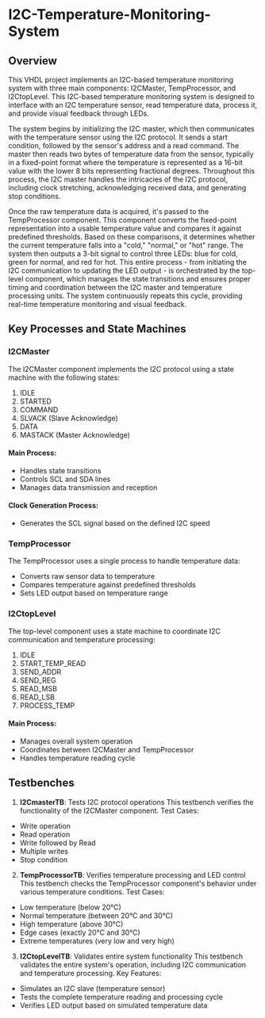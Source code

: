 # I2C-Temperature-Monitoring-System

## Overview

This VHDL project implements an I2C-based temperature monitoring system with three main components: I2CMaster, TempProcessor, and I2CtopLevel. This I2C-based temperature monitoring system is designed to interface with an I2C temperature sensor, read temperature data, process it, and provide visual feedback through LEDs. 

The system begins by initializing the I2C master, which then communicates with the temperature sensor using the I2C protocol. It sends a start condition, followed by the sensor's address and a read command. The master then reads two bytes of temperature data from the sensor, typically in a fixed-point format where the temperature is represented as a 16-bit value with the lower 8 bits representing fractional degrees. Throughout this process, the I2C master handles the intricacies of the I2C protocol, including clock stretching, acknowledging received data, and generating stop conditions.

Once the raw temperature data is acquired, it's passed to the TempProcessor component. This component converts the fixed-point representation into a usable temperature value and compares it against predefined thresholds. Based on these comparisons, it determines whether the current temperature falls into a "cold," "normal," or "hot" range. The system then outputs a 3-bit signal to control three LEDs: blue for cold, green for normal, and red for hot. This entire process - from initiating the I2C communication to updating the LED output - is orchestrated by the top-level component, which manages the state transitions and ensures proper timing and coordination between the I2C master and temperature processing units. The system continuously repeats this cycle, providing real-time temperature monitoring and visual feedback.

## Key Processes and State Machines

### I2CMaster

The I2CMaster component implements the I2C protocol using a state machine with the following states:

1. IDLE
2. STARTED
3. COMMAND
4. SLVACK (Slave Acknowledge)
5. DATA
6. MASTACK (Master Acknowledge)

#### Main Process:
- Handles state transitions
- Controls SCL and SDA lines
- Manages data transmission and reception

#### Clock Generation Process:
- Generates the SCL signal based on the defined I2C speed

### TempProcessor

The TempProcessor uses a single process to handle temperature data:

- Converts raw sensor data to temperature
- Compares temperature against predefined thresholds
- Sets LED output based on temperature range

### I2CtopLevel

The top-level component uses a state machine to coordinate I2C communication and temperature processing:

1. IDLE
2. START_TEMP_READ
3. SEND_ADDR
4. SEND_REG
5. READ_MSB
6. READ_LSB
7. PROCESS_TEMP

#### Main Process:
- Manages overall system operation
- Coordinates between I2CMaster and TempProcessor
- Handles temperature reading cycle

## Testbenches

1. **I2CmasterTB**: Tests I2C protocol operations
This testbench verifies the functionality of the I2CMaster component.
Test Cases:

- Write operation
- Read operation
- Write followed by Read
- Multiple writes
- Stop condition

2. **TempProcessorTB**: Verifies temperature processing and LED control
This testbench checks the TempProcessor component's behavior under various temperature conditions.
Test Cases:

- Low temperature (below 20°C)
- Normal temperature (between 20°C and 30°C)
- High temperature (above 30°C)
- Edge cases (exactly 20°C and 30°C)
- Extreme temperatures (very low and very high)

3. **I2CtopLevelTB**: Validates entire system functionality
This testbench validates the entire system's operation, including I2C communication and temperature processing.
Key Features:

- Simulates an I2C slave (temperature sensor)
- Tests the complete temperature reading and processing cycle
- Verifies LED output based on simulated temperature data
